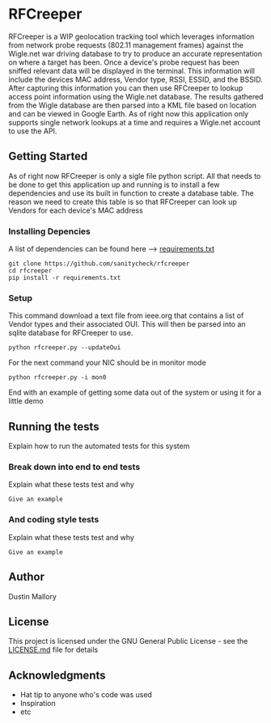 # RFCreeper

RFCreeper is a WIP geolocation tracking tool which leverages information from network probe requests (802.11 management frames) against the Wigle.net war driving database to try to produce an accurate representation on where a target has been. Once a device's probe request has been sniffed relevant data will be displayed in the terminal. This information will include the devices MAC address, Vendor type, RSSI, ESSID, and the BSSID. After capturing this information you can then use RFCreeper to lookup access point information using the Wigle.net database. The results gathered from the Wigle database are then parsed into a KML file based on location and can be viewed in Google Earth. As of right now this application only supports single network lookups at a time and requires a Wigle.net account to use the API.

## Getting Started

As of right now RFCreeper is only a sigle file python script. All that needs to be done to get this application up and running is to install a few dependencies and use its built in function to create a database table. The reason we need to create this table is so that RFCreeper can look up Vendors for each device's MAC address 
### Installing Depencies 

A list of dependencies can be found here --> [requirements.txt](requirements.txt)

```
git clone https://github.com/sanitycheck/rfcreeper
cd rfcreeper
pip install -r requirements.txt
```

### Setup

This command download a text file from ieee.org that contains a list of Vendor types and their associated OUI. This will then be parsed into an sqlite database for RFCreeper to use.

```
python rfcreeper.py --updateOui
```

For the next command your NIC should be in monitor mode

```
python rfcreeper.py -i mon0
```

End with an example of getting some data out of the system or using it for a little demo

## Running the tests

Explain how to run the automated tests for this system

### Break down into end to end tests

Explain what these tests test and why

```
Give an example
```

### And coding style tests

Explain what these tests test and why

```
Give an example
```

## Author

Dustin Mallory

## License

This project is licensed under the GNU General Public License - see the [LICENSE.md](LICENSE.md) file for details

## Acknowledgments

* Hat tip to anyone who's code was used
* Inspiration
* etc

